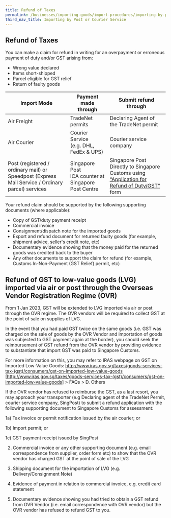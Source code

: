```yaml
---
title: Refund of Taxes
permalink: /businesses/importing-goods/import-procedures/importing-by-post-or-courier-service/refund-of-taxes/
third_nav_title: Importing by Post or Courier Service
---
```

## Refund of Taxes

You can make a claim for refund in writing for an overpayment or erroneous payment of duty and/or GST arising from:

-   Wrong value declared
-   Items short-shipped
-   Parcel eligible for GST relief
-   Return of faulty goods

| **Import Mode**  |  **Payment made through** |  **Submit refund through** |
|---|---|---|
| Air Freight  | TradeNet permits  |  Declaring Agent of the TradeNet permit |
| Air Courier  |  Courier Service <br> (e.g. DHL, FedEx & UPS) |  Courier service company |
|  Post (registered / ordinary mail) or Speedpost (Express Mail Service / Ordinary parcel) services | Singapore Post <br> ICA counter at Singapore Post Centre  |  Singapore Post <br> Directly to Singapore Customs using [“Application for Refund of Duty/GST”](/files/businesses/application-for-refund-of-duty-or-gst-form-5nov2018.doc) form |

Your refund claim should be supported by the following supporting documents (where applicable):

-   Copy of GST/duty payment receipt
-   Commercial invoice
-   Consignment/dispatch note for the imported goods
-   Export and refund document for returned faulty goods (for example, shipment advice, seller's credit note, etc)
-   Documentary evidence showing that the money paid for the returned goods was credited back to the buyer
-   Any other documents to support the claim for refund (for example, Customs In-Non-Payment (GST Relief) permit, etc)


## Refund of GST to low-value goods (LVG) imported via air or post through the Overseas Vendor Registration Regime (OVR)

From 1 Jan 2023, GST will be extended to LVG imported via air or post through the OVR regime. The OVR vendors will be required to collect GST at the point of sale on supplies of LVG.

In the event that you had paid GST twice on the same goods (i.e. GST was charged on the sale of goods by the OVR Vendor and importation of goods was subjected to GST payment again at the border), you should seek the reimbursement of GST refund from the OVR vendor by providing evidence to substantiate that import GST was paid to Singapore Customs. 

For more information on this, you may refer to IRAS webpage on GST on Imported Low-Value Goods: http://www.iras.gov.sg/taxes/goods-services-tax-(gst)/consumers/gst-on-imported-low-value-goods [http://www.iras.gov.sg/taxes/goods-services-tax-(gst)/consumers/gst-on-imported-low-value-goods] > FAQs > D. Others 

If the OVR vendor has refused to reimburse the GST, as a last resort, you may approach your transporter (e.g Declaring agent of the TradeNet Permit, courier service company, SingPost) to submit a refund application with the following supporting document to Singapore Customs for assessment:

1a) Tax invoice or permit notification issued by the air courier; or

1b) Import permit; or

1c)	GST payment receipt issued by SingPost

2)	Commercial invoice or any other supporting document (e.g. email correspondence from supplier, order form etc) to show that the OVR vendor has charged GST at the point of sale of the LVG

3)	Shipping document for the importation of LVG (e.g. Delivery/Consignment Note)
4)	Evidence of payment in relation to commercial invoice, e.g. credit card statement
5)	Documentary evidence showing you had tried to obtain a GST refund from OVR Vendor (i.e. email correspondence with OVR vendor) but the OVR vendor has refused to refund GST to you.
